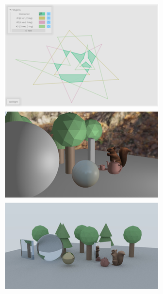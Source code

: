 ![Polygon intersection](polygon_intersect/images/intsc_1.png)

![Local illumination + PBR/IBL](rabbit_hole/images/localillum.jpg)

![Path tracer](rabbit_hole/images/rt.jpg)
